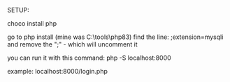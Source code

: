 SETUP:

choco install php

go to php install (mine was C:\tools\php83)
find the line: ;extension=mysqli and remove the ";" - which will uncomment it

you can run it with this command:
php -S localhost:8000

example:
localhost:8000/login.php
